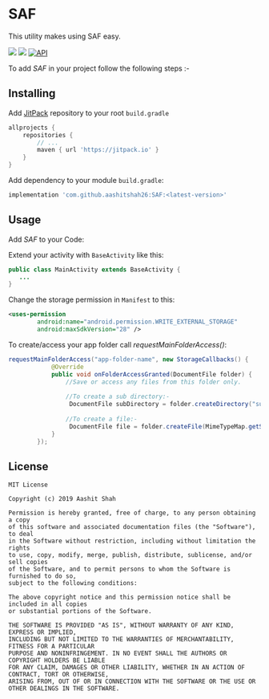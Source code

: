 # SAF
This utility makes using SAF easy.


[![](https://jitpack.io/v/aashitshah26/SAF.svg)](https://jitpack.io/#aashitshah26/SAF)
![](https://img.shields.io/apm/l/vim-mode)
[![API](https://img.shields.io/badge/API-21%2B-brightgreen.svg?style=flat)](https://android-arsenal.com/api?level=21)


To add *SAF* in your project follow the following steps :-

## Installing

Add [JitPack](https://jitpack.io) repository to your root `build.gradle`

```gradle
allprojects {
    repositories {
        // ...
        maven { url 'https://jitpack.io' }
    }
}
```
Add dependency to your module `build.gradle`:

```gradle
implementation 'com.github.aashitshah26:SAF:<latest-version>'
```

## Usage

Add *SAF* to your Code:

Extend your activity with `BaseActivity` like this:

```java
public class MainActivity extends BaseActivity {
   ...
}
```

Change the storage permission in `Manifest` to this:

```xml
<uses-permission
        android:name="android.permission.WRITE_EXTERNAL_STORAGE"
        android:maxSdkVersion="28" />
```


To create/access your app folder call *requestMainFolderAccess()*:

```java
requestMainFolderAccess("app-folder-name", new StorageCallbacks() {
            @Override
            public void onFolderAccessGranted(DocumentFile folder) {
                //Save or access any files from this folder only.
                
                //To create a sub directory:-
                 DocumentFile subDirectory = folder.createDirectory("sub-directory-name");
      
                //To create a file:-
                 DocumentFile file = folder.createFile(MimeTypeMap.getSingleton().getMimeTypeFromExtension(".pdf"),"trial.pdf") 
            }
        });
```


## License 

    MIT License

    Copyright (c) 2019 Aashit Shah

    Permission is hereby granted, free of charge, to any person obtaining a copy 
    of this software and associated documentation files (the "Software"), to deal
    in the Software without restriction, including without limitation the rights
    to use, copy, modify, merge, publish, distribute, sublicense, and/or sell copies
    of the Software, and to permit persons to whom the Software is furnished to do so,
    subject to the following conditions:

    The above copyright notice and this permission notice shall be included in all copies
    or substantial portions of the Software.

    THE SOFTWARE IS PROVIDED "AS IS", WITHOUT WARRANTY OF ANY KIND, EXPRESS OR IMPLIED,
    INCLUDING BUT NOT LIMITED TO THE WARRANTIES OF MERCHANTABILITY, FITNESS FOR A PARTICULAR
    PURPOSE AND NONINFRINGEMENT. IN NO EVENT SHALL THE AUTHORS OR COPYRIGHT HOLDERS BE LIABLE
    FOR ANY CLAIM, DAMAGES OR OTHER LIABILITY, WHETHER IN AN ACTION OF CONTRACT, TORT OR OTHERWISE,
    ARISING FROM, OUT OF OR IN CONNECTION WITH THE SOFTWARE OR THE USE OR OTHER DEALINGS IN THE SOFTWARE.
